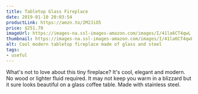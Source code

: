 ```yaml
---
title: Tabletop Glass Fireplace
date: 2019-01-10 20:03:54
productLink: https://amzn.to/2M2JiO5
price: $251.79
imageUrl: https://images-na.ssl-images-amazon.com/images/I/41la6CT4qwL.jpg
thumbnail: https://images-na.ssl-images-amazon.com/images/I/41la6CT4qwL._SR600,315_.jpg
alt: Cool modern tabletop fireplace made of glass and steel
tags:
- useful
---
```


What's not to love about this tiny fireplace? It's cool, elegant and modern. No wood or lighter fluid required. It may not keep you warm in a blizzard but it sure looks beautiful on a glass coffee table. Made with stainless steel.